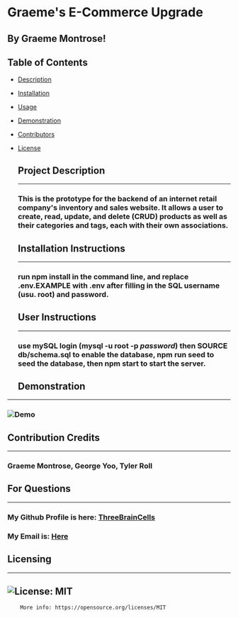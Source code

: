 # Graeme's E-Commerce Upgrade
  ## By Graeme Montrose!

  ## Table of Contents
- [Description](#description)
- [Installation](#installation)
- [Usage](#usage)
- [Demonstration](#demonstration)
- [Contributors](#contributors)
- [License](#license)

  <a id="description"></a>
  ## Project Description
  ---------------------------------
  ### This is the prototype for the backend of an internet retail company's inventory and sales website. It allows a user to create, read, update, and delete (CRUD) products as well as their categories and tags, each with their own associations.

  <a id="installation"></a>
  ## Installation Instructions
  -----------------
  ### run npm install in the command line, and replace .env.EXAMPLE with .env after filling in the SQL username (usu. root) and password.

  <a id="usage"></a>
  ## User Instructions
  -----------------
  ### use mySQL login (mysql -u root -p *password*) then SOURCE db/schema.sql to enable the database, npm run seed to seed the database, then npm start to start the server.

  <a id="demonstration"></a>
  ## Demonstration
-----------------------------------
  ### ![Demo](https://drive.google.com/file/d/1-4S7pHSOEXCnM1xs79k9Cp_ApUpYft-c/view?usp=sharing)

  <a id="contributors"></a>
  ## Contribution Credits
  -----------------------
  ### Graeme Montrose, George Yoo, Tyler Roll

  <a id="questions"></a>
  ## For Questions
---------------------------------
  ### My Github Profile is here: [ThreeBrainCells](https://github.com/ThreeBrainCells)
  ### My Email is: [Here](mailto:teentrose@gmail.com)
  
  <a id="license"></a>
  ## Licensing
  ----------------------------
  ## ![License: MIT](https://img.shields.io/badge/License-MIT-yellow.svg)
        More info: https://opensource.org/licenses/MIT